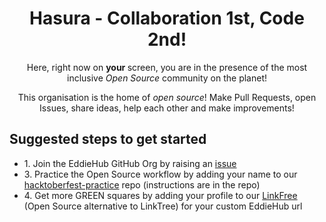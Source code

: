 <div align="center">
    <h1>Hasura - Collaboration 1st, Code 2nd!</h1>
    <p> Here, right now on <b> your </b> screen, you are in the presence of the most inclusive <i> Open Source </i> community on the planet! </p>
    <p> This organisation is the home of <i> open source</i>! Make Pull Requests, open Issues, share ideas, help each other and make improvements!</p>
</div>
<h2>Suggested steps to get started</h2>
<ul>
    <li>1. Join the EddieHub GitHub Org by raising an <a href="https://github.com/EddieHubCommunity/support/issues/new?assignees=&amp;labels=invite+me+to+the+organisation&amp;template=invitation.yml&title=Please+invite+me+to+the+GitHub+Community+Organization">issue</a></li>
    <li>3. Practice the Open Source workflow by adding your name to our <a href="https://github.com/EddieHubCommunity/hacktoberfest-practice">hacktoberfest-practice</a> repo (instructions are in the repo)</li>
    <li>4. Get more GREEN squares by adding your profile to our <a href="https://github.com/EddieHubCommunity/LinkFree">LinkFree</a> (Open Source alternative to LinkTree) for your custom EddieHub url</li>
